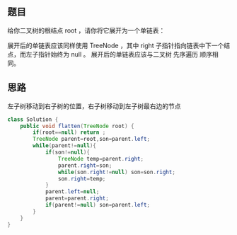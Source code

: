 ## 题目

给你二叉树的根结点 root ，请你将它展开为一个单链表：

展开后的单链表应该同样使用 TreeNode ，其中 right 子指针指向链表中下一个结点，而左子指针始终为 null 。
展开后的单链表应该与二叉树 先序遍历 顺序相同。

## 思路

左子树移动到右子树的位置，右子树移动到左子树最右边的节点

```java
class Solution {
    public void flatten(TreeNode root) {
        if(root==null) return ;
        TreeNode parent=root,son=parent.left;
        while(parent!=null){
            if(son!=null){
                TreeNode temp=parent.right;
                parent.right=son;
                while(son.right!=null) son=son.right;
                son.right=temp;
            }
            parent.left=null;
            parent=parent.right;
            if(parent!=null) son=parent.left;
        }
    }
}
```

